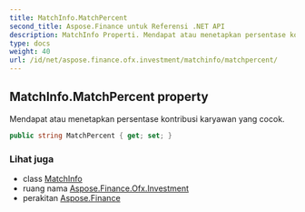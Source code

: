 ```yaml
---
title: MatchInfo.MatchPercent
second_title: Aspose.Finance untuk Referensi .NET API
description: MatchInfo Properti. Mendapat atau menetapkan persentase kontribusi karyawan yang cocok.
type: docs
weight: 40
url: /id/net/aspose.finance.ofx.investment/matchinfo/matchpercent/
---
```

## MatchInfo.MatchPercent property

Mendapat atau menetapkan persentase kontribusi karyawan yang cocok.

```csharp
public string MatchPercent { get; set; }
```

### Lihat juga

* class [MatchInfo](../)
* ruang nama [Aspose.Finance.Ofx.Investment](../../matchinfo/)
* perakitan [Aspose.Finance](../../../)


